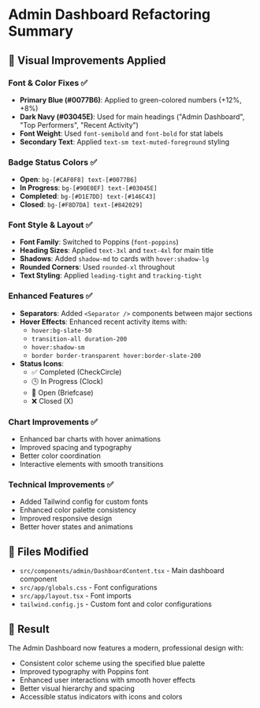 # Admin Dashboard Refactoring Summary

## 🎨 Visual Improvements Applied

### Font & Color Fixes ✅
- **Primary Blue (#0077B6)**: Applied to green-colored numbers (+12%, +8%)
- **Dark Navy (#03045E)**: Used for main headings ("Admin Dashboard", "Top Performers", "Recent Activity")
- **Font Weight**: Used `font-semibold` and `font-bold` for stat labels
- **Secondary Text**: Applied `text-sm text-muted-foreground` styling

### Badge Status Colors ✅
- **Open**: `bg-[#CAF0F8] text-[#0077B6]`
- **In Progress**: `bg-[#90E0EF] text-[#03045E]`
- **Completed**: `bg-[#D1E7DD] text-[#146C43]`
- **Closed**: `bg-[#F8D7DA] text-[#842029]`

### Font Style & Layout ✅
- **Font Family**: Switched to Poppins (`font-poppins`)
- **Heading Sizes**: Applied `text-3xl` and `text-4xl` for main title
- **Shadows**: Added `shadow-md` to cards with `hover:shadow-lg`
- **Rounded Corners**: Used `rounded-xl` throughout
- **Text Styling**: Applied `leading-tight` and `tracking-tight`

### Enhanced Features ✅
- **Separators**: Added `<Separator />` components between major sections
- **Hover Effects**: Enhanced recent activity items with:
  - `hover:bg-slate-50`
  - `transition-all duration-200`
  - `hover:shadow-sm`
  - `border border-transparent hover:border-slate-200`
- **Status Icons**: 
  - ✅ Completed (CheckCircle)
  - 🕒 In Progress (Clock)
  - 📁 Open (Briefcase)
  - ❌ Closed (X)

### Chart Improvements ✅
- Enhanced bar charts with hover animations
- Improved spacing and typography
- Better color coordination
- Interactive elements with smooth transitions

### Technical Improvements ✅
- Added Tailwind config for custom fonts
- Enhanced color palette consistency
- Improved responsive design
- Better hover states and animations

## 📁 Files Modified
- `src/components/admin/DashboardContent.tsx` - Main dashboard component
- `src/app/globals.css` - Font configurations
- `src/app/layout.tsx` - Font imports
- `tailwind.config.js` - Custom font and color configurations

## 🚀 Result
The Admin Dashboard now features a modern, professional design with:
- Consistent color scheme using the specified blue palette
- Improved typography with Poppins font
- Enhanced user interactions with smooth hover effects
- Better visual hierarchy and spacing
- Accessible status indicators with icons and colors
